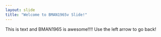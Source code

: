 ```yaml
---
layout: slide
title: "Welcome to BMAN1965v Slide!"
---
```

This is text and BMAN1965 is awesome!!!!
Use the left arrow to go back!
